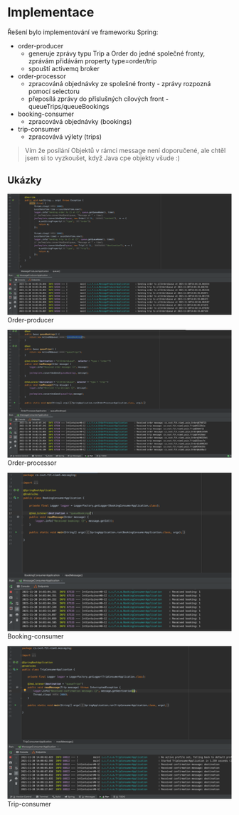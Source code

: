 # Implementace

Řešení bylo implementování ve frameworku Spring:

-   order-producer
    -   generuje zprávy typu Trip a Order do jedné společné fronty, zprávám přidávám property type=order/trip
    -   spouští activemq broker
-   order-processor
    -   zpracováná objednávky ze spolešné fronty - zprávy rozpozná pomocí selectoru
    -   přeposílá zprávy do příslušných cílových front - queueTrips/queueBookings
-   booking-consumer
    -   zpracovává objednávky (bookings)
-   trip-consumer
    -   zpracovává výlety (trips)

> Vím že posílání Objektů v rámci message není doporučené, ale chtěl jsem si to vyzkoušet, když Java cpe objekty všude :)

## Ukázky

![order-producer](screenshots/orderProducer.png)
Order-producer

![order-processor](screenshots/orderProcessor.png)
Order-processor

![Booking-consumer](screenshots/bookingConsumer.png)
Booking-consumer

![Trip-consumer](screenshots/tripConsumer.png)
Trip-consumer
